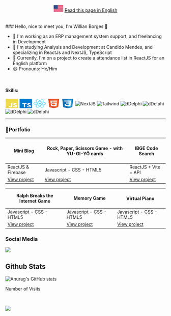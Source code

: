 <div align= "center">
  <img  alt="English" height="21" width="30" src="https://github.com/WBorges1984/icons/blob/main/Bandeiras/eua-qd.png?raw=true">
<a href="https://github.com/WBorges1984/WBorges1984/blob/main/README-en.md"><span>Read this page in English</span></a>
  </br></br></br>
</div> 
### Hello, nice to meet you, I'm Willian Borges 👋


- 🔭 I'm working as an ERP management system support, and freelancing in Development
- 🌱 I'm studying Analysis and Development at Candido Mendes, and specializing in ReactJs and NextJS, TypeScript
- 🥇 Currently, I'm on a project to create a attendance list in ReactJS for an English platform
- 😄 Pronouns: He/Him
<div style="display: inline_block"><br>
  <h4>Skills:</h4>
  <img align="center" alt="Rafa-Js" height="30" width="40" src="https://raw.githubusercontent.com/devicons/devicon/master/icons/javascript/javascript-plain.svg">
  <img align="center" alt="Rafa-Ts" height="30" width="40" src="https://raw.githubusercontent.com/devicons/devicon/master/icons/typescript/typescript-plain.svg">
  <img align="center" alt="Rafa-React" height="30" width="40" src="https://raw.githubusercontent.com/devicons/devicon/master/icons/react/react-original.svg">
  <img align="center" alt="Rafa-HTML" height="30" width="40" src="https://raw.githubusercontent.com/devicons/devicon/master/icons/html5/html5-original.svg">
  <img align="center" alt="Rafa-CSS" height="30" width="40" src="https://raw.githubusercontent.com/devicons/devicon/master/icons/css3/css3-original.svg">
  <img align="center" alt="NextJS" height="30" width="40" src="https://www.datocms-assets.com/75941/1657707878-nextjs_logo.png">
  <img align="center" alt="Tailwind" height="30" width="90" src="https://encrypted-tbn0.gstatic.com/images?q=tbn:ANd9GcT017OY1kOdvdn-MZkgVZG_xSz-x95RYMtGbg&usqp=CAU">
  <img align="center" alt="dDelphi" height="30" width="40" src="https://d2ohlsp9gwqc7h.cloudfront.net/images/logos/logo-page/delphi-logo-1024.png">
  <img align="center" alt="dDelphi" height="30" width="40" src="https://getbootstrap.com/docs/5.3/assets/brand/bootstrap-logo-shadow.png">
  <img align="center" alt="dDelphi" height="30" width="40" src="https://mui.com/static/logo.png">
  <img align="center" alt="dDelphi" height="60" width="80" src="https://storage.googleapis.com/cms-storage-bucket/ec64036b4eacc9f3fd73.svg">
</div>
<hr>
<h3>💼<strong>Portfolio</strong></h3>

| Mini Blog|<h4>Rock, Paper, Scissors Game - with YU-GI-YÔ cards</h4> | IBGE Code Search |
| --- | --- | ---|
| ReactJS & Firebase |Javascript - CSS - HTML5|  ReactJS + Vite + API |
|<a href="https://miniblog-taupe.vercel.app/login" target="_blank">View project</a>|<a href="https://js-yugioh-assets-three.vercel.app/" target="_blank">View project</a>|<a href="https://pesquisa-cod-ibge.vercel.app/" target="_blank">View project</a>|

|Ralph Breaks the Internet Game|Memory Game| <h4>Virtual Piano</h4> |
| --- | --- | ---|
|Javascript - CSS - HTML5|Javascript - CSS - HTML5| Javascript - CSS - HTML5 |
|<a href="https://detona-ralph-one.vercel.app/" target="_blank">View project</a>|<a href="https://memory-game-indol-ten.vercel.app/" target="_blank">View project</a>| <a href="https://vercel.com/wborges1984/piano-simulator" target="_blank">View project</a> |

### <h3>Social Media</h3>
<div style="align: "center">
<a href="https://www.linkedin.com//in/willian-borges-60b7b068" target="_blank"><img src="https://img.shields.io/badge/-LinkedIn-%230077B5?style=for-the-badge&logo=linkedin&logoColor=white" target="_blank"></a> 
</div>


## Github Stats
![Anurag's GitHub stats](https://github-readme-stats.vercel.app/api?username=WBorges1984&show_icons=true&theme=radical)
</br>
<p align="left">Number of Visits</p>
</br>
<p align="left"> <img align="left" src="https://profile-counter.glitch.me/WBorges1984/count.svg" /></p>
